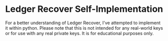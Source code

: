 # Ledger Recover Self-Implementation

For a better understanding of Ledger Recover, I've attempted to implement it within python.
Please note that this is not intended for any real-world keys or for use with any real private keys. 
It is for educational purposes only.